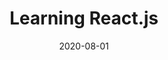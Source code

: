 ---
title: Learning React.js
date: '2020-08-01'
skills:
  - React
issuer: LinkedIn
imageUrl: ''
certificateUrl: >-
  https://www.linkedin.com/learning/certificates/f005acbb40de02bf8ad8dae5f0dcb24288cd18f3a330ab0cf33d0bf24f089410?trk=backfilled_certificate
---